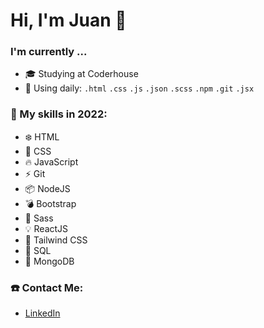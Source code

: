 <h1>Hi, I'm Juan 👋</h1>

<h3>I'm currently ...</h3>

- :mortar_board: Studying at Coderhouse
- :calendar: Using daily:  `.html` `.css` `.js` `.json` `.scss` `.npm` `.git` `.jsx`

### :pushpin: My skills in 2022:

- :snowflake: HTML
- :crystal_ball: CSS
- :fire: JavaScript
- :zap: Git
- :package: NodeJS
- :bomb: Bootstrap
- :cherry_blossom: Sass
- :bulb: ReactJS
- :leaves: Tailwind CSS
- :crescent_moon: SQL
- :seedling: MongoDB

### :telephone: Contact Me:

- [LinkedIn](https://www.linkedin.com/in/juan-burgueño)
